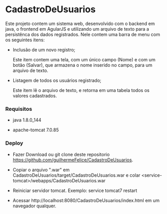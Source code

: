 # CadastroDeUsuarios

Este projeto contem um sistema web, desenvolvido com o backend em java, o frontend em AgularJS e utilizando um arquivo de texto para a persistênca dos dados registrados.
Nele contem uma barra de menu com os seguintes itens: 
* Inclusão de um novo registro;

  Este item contem uma tela, com um único campo (Nome) e com um botão (Salvar), que armazena o nome inserido no campo, para um arquivo de texto.
* Listagem de todos os usuários registrado;

  Este item lê o arquivo de texto, e retorna em uma tabela todos os valores cadastrados.

### Requisitos

* java 1.8.0\_144

* apache-tomcat 7.0.85


### Deploy

* Fazer Download ou git clone deste repositorio https://github.com/guilhermeFelice/CadastroDeUsuarios.

* Copiar o arquivo ".war" em CadastroDeUsuarios/target/CadastroDeUsuarios.war e colar \<service-tomcat\>/webapps/CadastroDeUsuarios.war

* Reiniciar servidor tomcat. Exemplo: service tomcat7 restart

* Acessar http://localhost:8080/CadastroDeUsuarios/index.html em um navegador qualquer.


